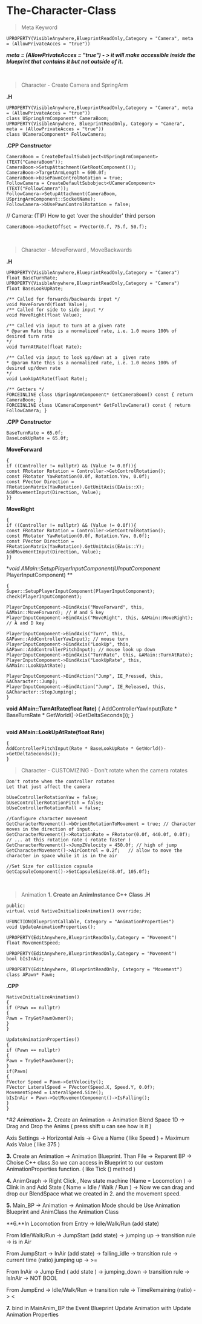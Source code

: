 # The-Character-Class

> Meta Keyword
> 
```
UPROPERTY(VisibleAnywhere,BlueprintReadOnly,Category = "Camera", meta = (AllowPrivateAcces = "true"))
```
***meta = (AllowPrivateAcces = "true") - > it will make accessible inside the blueprint that contains it but not outside of it.***

&nbsp;

> Character - Create Camera and SpringArm
> 
**.H**
```
UPROPERTY(VisibleAnywhere,BlueprintReadOnly,Category = "Camera", meta = (AllowPrivateAcces = "true"))
class USpringArmComponent* CameraBoom;
UPROPERTY(VisibleAnywhere, BlueprintReadOnly, Category = "Camera", meta = (AllowPrivateAcces = "true"))
class UCameraComponent* FollowCamera;
```
**.CPP** 
**Constructor**
```
CameraBoom = CreateDefaultSubobject<USpringArmComponent>(TEXT("CameraBoom"));
CameraBoom->SetupAttachment(GetRootComponent());
CameraBoom->TargetArmLength = 600.0f; 
CameraBoom->bUsePawnControlRotation = true; 
FollowCamera = CreateDefaultSubobject<UCameraComponent>(TEXT("FollowCamera"));
FollowCamera->SetupAttachment(CameraBoom, USpringArmComponent::SocketName);
FollowCamera->bUsePawnControlRotation = false;
```
// Camera: (TIP) How to get 'over the shoulder' third person
```
CameraBoom->SocketOffset = FVector(0.f, 75.f, 50.f);
```
&nbsp;

> Character - MoveForward , MoveBackwards
> 

**.H**
```
UPROPERTY(VisibleAnywhere,BlueprintReadOnly,Category = "Camera")
float BaseTurnRate;
UPROPERTY(VisibleAnywhere,BlueprintReadOnly,Category = "Camera")
float BaseLookUpRate;

/** Called for forwards/backwards input */
void MoveForward(float Value);
/** Called for side to side input */
void MoveRight(float Value);
 
/** Called via input to turn at a given rate 
* @param Rate this is a normalized rate, i.e. 1.0 means 100% of desired turn rate
*/
void TurnAtRate(float Rate);
 
/** Called via input to look up/down at a  given rate
* @param Rate this is a normalized rate, i.e. 1.0 means 100% of desired up/down rate
*/
void LookUpAtRate(float Rate);
 
/** Getters */
FORCEINLINE class USpringArmComponent* GetCameraBoom() const { return CameraBoom; }
FORCEINLINE class UCameraComponent* GetFollowCamera() const { return FollowCamera; }
```
**.CPP** 
**Constructor**
```
BaseTurnRate = 65.0f;
BaseLookUpRate = 65.0f;
 ```
**MoveForward**
```
{
if ((Controller != nullptr) && (Value != 0.0f)){
const FRotator Rotation = Controller->GetControlRotation();
const FRotator YawRotation(0.0f, Rotation.Yaw, 0.0f);
const FVector Direction = FRotationMatrix(YawRotation).GetUnitAxis(EAxis::X); 
AddMovementInput(Direction, Value);
}}
```
**MoveRight**
```
{
if ((Controller != nullptr) && (Value != 0.0f)){
const FRotator Rotation = Controller->GetControlRotation();
const FRotator YawRotation(0.0f, Rotation.Yaw, 0.0f);
const FVector Direction = FRotationMatrix(YawRotation).GetUnitAxis(EAxis::Y); 
AddMovementInput(Direction, Value);
}}
```
**void AMain::SetupPlayerInputComponent(UInputComponent* PlayerInputComponent) **
```
{
Super::SetupPlayerInputComponent(PlayerInputComponent);
check(PlayerInputComponent);
 
PlayerInputComponent->BindAxis("MoveForward", this, &AMain::MoveForward); // W and S key 
PlayerInputComponent->BindAxis("MoveRight", this, &AMain::MoveRight); // A and D key 
 
PlayerInputComponent->BindAxis("Turn", this, &APawn::AddControllerYawInput); // mouse turn
PlayerInputComponent->BindAxis("LookUp", this, &APawn::AddControllerPitchInput); // mouse look up down
PlayerInputComponent->BindAxis("TurnRate", this, &AMain::TurnAtRate);
PlayerInputComponent->BindAxis("LookUpRate", this, &AMain::LookUpAtRate);
 
PlayerInputComponent->BindAction("Jump", IE_Pressed, this, &ACharacter::Jump);
PlayerInputComponent->BindAction("Jump", IE_Released, this, &ACharacter::StopJumping);
}
```
**void AMain::TurnAtRate(float Rate)**
{
AddControllerYawInput(Rate * BaseTurnRate * GetWorld()->GetDeltaSeconds());
}
 ```
 ```
**void AMain::LookUpAtRate(float Rate)**
 ```
{
AddControllerPitchInput(Rate * BaseLookUpRate * GetWorld()->GetDeltaSeconds());
}
 ```

> Character - CUSTOMIZING - Don't rotate when the camera rotates
> 

 ```
Don't rotate when the controller rotates
Let that just affect the camera

bUseControllerRotationYaw = false;
bUseControllerRotationPitch = false;
bUseControllerRotationRoll = false;

//Configure character movement 
GetCharacterMovement()->bOrientRotationToMovement = true; // Character moves in the direction of input...
GetCharacterMovement()->RotationRate = FRotator(0.0f, 440.0f, 0.0f); // ... at this rotation rate ( rotate faster )
GetCharacterMovement()->JumpZVelocity = 450.0f; // high of jump
GetCharacterMovement()->AirControl = 0.2f;   // allow to move the character in space while it is in the air

//Set Size for collision capsule 
GetCapsuleComponent()->SetCapsuleSize(48.0f, 105.0f);
```

&nbsp;

> Animation
> **1. Create an AnimInstance C++ Class**
**.H**
```
public:
virtual void NativeInitializeAnimation() override;
 
UFUNCTION(BlueprintCallable, Category = "AnimationProperties")
void UpdateAnimationProperties();
 
UPROPERTY(EditAnywhere,BlueprintReadOnly,Category = "Movement")
float MovementSpeed;
	
UPROPERTY(EditAnywhere,BlueprintReadOnly,Category = "Movement")
bool bIsInAir;
 
UPROPERTY(EditAnywhere, BlueprintReadOnly, Category = "Movement")
class APawn* Pawn;
```
**.CPP**
```
NativeInitializeAnimation()
{
if (Pawn == nullptr)
{
Pawn = TryGetPawnOwner();
}
}

UpdateAnimationProperties()
{
if (Pawn == nullptr)
{
Pawn = TryGetPawnOwner();
}
if(Pawn)
{
FVector Speed = Pawn->GetVelocity();
FVector LateralSpeed = FVector(Speed.X, Speed.Y, 0.0f);
MovementSpeed = LateralSpeed.Size();
bIsInAir = Pawn->GetMovementComponent()->IsFalling();
}
}
```

**#2 Animation*+
**2.** Create an Animation -> Animation Blend Space 1D -> Drag and Drop the Anims ( press shift u can see how is it )

Axis Settings -> Horizontal Axis -> Give a Name ( like Speed ) + Maximum Axis Value ( like 375 )

**3.** Create an Animation -> Animation Blueprint. Than File -> Reparent BP -> Choise C++ class.So we can access in Blueprint to our custom AnimationProperties function. ( like Tick () method )

**4.** AnimGraph -> Right Click , New state machine (Name = Locomotion ) -> Clink in and Add State ( Name = Idle / Walk / Run ) -> Now we can drag and drop our BlendSpace what we created in 2. and the movement speed.

**5.** Main_BP -> Animation -> Animation Mode should be Use Animation Blueprint and AnimClass the Animation Class

**6.**In Locomotion from Entry -> Idle/Walk/Run (add state)

From Idle/Walk/Run -> JumpStart (add state) -> jumping up -> transition rule -> is in Air

From JumpStart -> InAir (add state) -> falling_idle -> transition rule -> current time (ratio) jumping up -> >=

From InAir -> Jump End ( add state ) -> jumping_down -> transition rule -> IsInAir -> NOT BOOL 

From JumpEnd -> Idle/Walk/Run -> transition rule -> TimeRemaining (ratio) -> <

**7.** bind in MainAnim_BP the Event Blueprint Update Animation with Update Animation Properties






